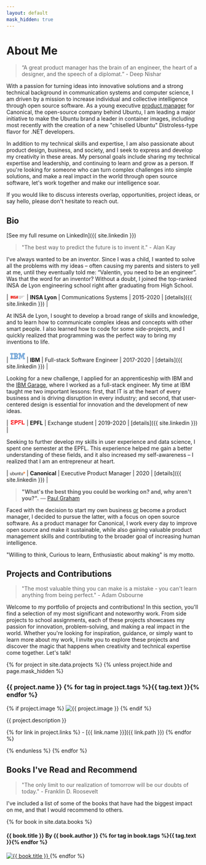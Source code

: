 ```yaml
---
layout: default
mask_hidden: true
---
```


# About Me

> “A great product manager has the brain of an engineer, the heart of a designer, and the speech of a diplomat.” - Deep Nishar

With a passion for turning ideas into innovative solutions and a strong technical background in communication systems and computer science, I am driven by a mission to increase individual and collective intelligence through open source software. As a young executive [product manager](https://www.quora.com/Why-do-engineers-become-product-managers/answer/Fareed-Mosavat?ch=3&share=5287df25&srid=3XLCB) for Canonical, the open-source company behind Ubuntu, I am leading a major initiative to make the Ubuntu brand a leader in container images, including most recently with the creation of a new "chiselled Ubuntu" Distroless-type flavor for .NET developers.

In addition to my technical skills and expertise, I am also passionate about product design, business, and society, and I seek to express and develop my creativity in these areas. My personal goals include sharing my technical expertise and leadership, and continuing to learn and grow as a person. If you're looking for someone who can turn complex challenges into simple solutions, and make a real impact in the world through open source software, let's work together and make our intelligence soar.

If you would like to discuss interests overlap, opportunities, project ideas, or say hello, please don't hesitate to reach out.

## Bio

[See my full resume on LinkedIn]({{ site.linkedin }})

> "The best way to predict the future is to invent it." - Alan Kay

I’ve always wanted to be an inventor. Since I was a child, I wanted to solve all the problems with my ideas – often causing my parents and sisters to yell at me, until they eventually told me: “Valentin, you need to be an engineer”. Was that the word for an inventor? Without a doubt, I joined the top-ranked INSA de Lyon engineering school right after graduating from High School.

| <img src="/assets/img/logo-insa.png" alt="INSA Lyon" width="40"/> | **INSA Lyon** | Communications Systems | 2015-2020 | [details]({{ site.linkedin }}) |

At INSA de Lyon, I sought to develop a broad range of skills and knowledge, and to learn how to communicate complex ideas and concepts with other smart people. I also learned how to code for some side-projects, and I quickly realized that programming was the perfect way to bring my inventions to life.

| <img src="/assets/img/logo-ibm.png" alt="IBM" width="40"/> | **IBM** | Full-stack Software Engineer | 2017-2020 | [details]({{ site.linkedin }}) |

Looking for a new challenge, I applied for an apprenticeship with IBM and the [IBM Garage](https://www.ibm.com/cloud/architecture/careers), where I worked as a full-stack engineer. My time at IBM taught me two important lessons: first, that IT is at the heart of every business and is driving disruption in every industry; and second, that user-centered design is essential for innovation and the development of new ideas.

| <img src="/assets/img/logo-epfl.png" alt="EPFL" width="40"/> | **EPFL** | Exchange student | 2019-2020 | [details]({{ site.linkedin }}) |

Seeking to further develop my skills in user experience and data science, I spent one semester at the EPFL. This experience helped me gain a better understanding of these fields, and it also increased my self-awareness – I realized that I am an entrepreneur at heart.

| <img src="/assets/img/logo-ubuntu.png" alt="Canonical" width="40"/> | **Canonical** | Executive Product Manager | 2020 | [details]({{ site.linkedin }}) |

> **"What's the best thing you could be working on? and, why aren't you?".** — [Paul Graham](http://paulgraham.com/procrastination.html)

Faced with the decision to start my own business [or](https://productcoalition.com/you-are-not-the-ceo-9f665d0e4a46) become a product manager, I decided to pursue the latter, with a focus on open source software. As a product manager for Canonical, I work every day to improve open source and make it sustainable, while also gaining valuable product management skills and contributing to the broader goal of increasing human intelligence.

"Willing to think, Curious to learn, Enthusiastic about making" is my motto.

<!--
Minified version:
I've always wanted to be an inventor. Since I was a child, I wanted to solve all the problems with my ideas. Without any doubt, I joined the top-ranked INSA de Lyon engineering school right after graduating from High School.
Learning how to code for some side-projects, I quickly realized it was the perfect way to bring all my inventions to life. More than that, programming isn't related to only one field and neither were my ideas.
Willing to learn from the real world as soon as possible, I joined IBM in 2017 for a 3-year apprenticeship as a Full-Stack Software Engineer -- currently working in the IBM Garage for Cloud division.
After spending a semester at the EPFL studying user experience and data science, I came back with a new mindset: entrepreneur is the right word for inventor!
I'm determined about my next move: If you're looking for a Product Manager who's passionate, curious and motivated to learn; not only a thinker but a maker... let's chat and see how we are going to improve our world together!
-->

## Projects and Contributions

> "The most valuable thing you can make is a mistake - you can't learn anything from being perfect." - Adam Osbourne

Welcome to my portfolio of projects and contributions! In this section, you'll find a selection of my most significant and noteworthy work. From side projects to school assignments, each of these projects showcases my passion for innovation, problem-solving, and making a real impact in the world. Whether you're looking for inspiration, guidance, or simply want to learn more about my work, I invite you to explore these projects and discover the magic that happens when creativity and technical expertise come together. Let's talk!

<!-- First one is the most recent active one.
Some of them link to a more detailed README, some are just a title and a short description... There's no ground rule! -->

{% for project in site.data.projects %}
{% unless project.hide and page.mask_hidden %}
### {{ project.name }} {% for tag in project.tags %}<span class="tag {{ tag.class }}">{{ tag.text }}</span>{% endfor %}

{% if project.image %}
![{{ project.image }}](/assets/img/projects/{{project.image}})
{% endif %}

{{ project.description }}

{% for link in project.links %} - [{{ link.name }}]({{ link.path }})
{% endfor %}

{% endunless %}
{% endfor %}


<!-- ## Ideas
Some project ideas I had but I haven't done (yet). 

> "It's not about ideas. It's about making ideas happen." - Scott Belsky

> "Success is not final, failure is not fatal: it is the courage to continue that counts." - Winston Churchill

> "Design is not just what it looks like and feels like. Design is how it works." - Steve Jobs

Work in progress... Coming soon! -->

## Books I've Read and Recommend

> "The only limit to our realization of tomorrow will be our doubts of today." - Franklin D. Roosevelt

I've included a list of some of the books that have had the biggest impact on me, and that I would recommend to others.

{% for book in site.data.books %}
#### {{ book.title }} <span class="author">By {{ book.author }}</span>  {% for tag in book.tags %}<span class="tag {{ tag.class }}">{{ tag.text }}</span>{% endfor %}

<a href="{{ book.link }}" target="_blank">
<img class="book" src="/assets/img/books/{{ book.image }}" alt="{{ book.title }}" />
</a>
{% endfor %}

